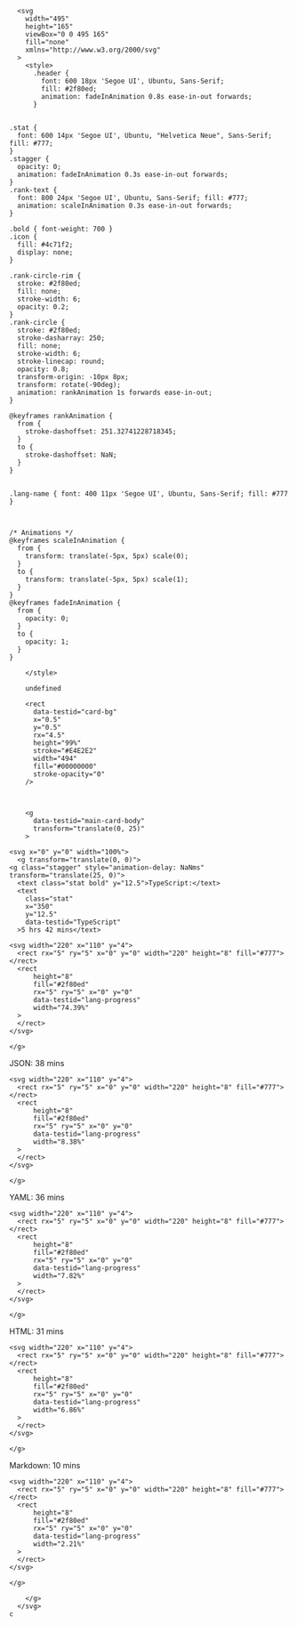 

      <svg
        width="495"
        height="165"
        viewBox="0 0 495 165"
        fill="none"
        xmlns="http://www.w3.org/2000/svg"
      >
        <style>
          .header {
            font: 600 18px 'Segoe UI', Ubuntu, Sans-Serif;
            fill: #2f80ed;
            animation: fadeInAnimation 0.8s ease-in-out forwards;
          }
          
    
    .stat {
      font: 600 14px 'Segoe UI', Ubuntu, "Helvetica Neue", Sans-Serif; fill: #777;
    }
    .stagger {
      opacity: 0;
      animation: fadeInAnimation 0.3s ease-in-out forwards;
    }
    .rank-text {
      font: 800 24px 'Segoe UI', Ubuntu, Sans-Serif; fill: #777; 
      animation: scaleInAnimation 0.3s ease-in-out forwards;
    }
    
    .bold { font-weight: 700 }
    .icon {
      fill: #4c71f2;
      display: none;
    }
    
    .rank-circle-rim {
      stroke: #2f80ed;
      fill: none;
      stroke-width: 6;
      opacity: 0.2;
    }
    .rank-circle {
      stroke: #2f80ed;
      stroke-dasharray: 250;
      fill: none;
      stroke-width: 6;
      stroke-linecap: round;
      opacity: 0.8;
      transform-origin: -10px 8px;
      transform: rotate(-90deg);
      animation: rankAnimation 1s forwards ease-in-out;
    }
    
    @keyframes rankAnimation {
      from {
        stroke-dashoffset: 251.32741228718345;
      }
      to {
        stroke-dashoffset: NaN;
      }
    }
  
  
    .lang-name { font: 400 11px 'Segoe UI', Ubuntu, Sans-Serif; fill: #777 }
    

          
    /* Animations */
    @keyframes scaleInAnimation {
      from {
        transform: translate(-5px, 5px) scale(0);
      }
      to {
        transform: translate(-5px, 5px) scale(1);
      }
    }
    @keyframes fadeInAnimation {
      from {
        opacity: 0;
      }
      to {
        opacity: 1;
      }
    }
  
        </style>

        undefined

        <rect
          data-testid="card-bg"
          x="0.5"
          y="0.5"
          rx="4.5"
          height="99%"
          stroke="#E4E2E2"
          width="494"
          fill="#00000000"
          stroke-opacity="0"
        />

        

        <g
          data-testid="main-card-body"
          transform="translate(0, 25)"
        >
          
    <svg x="0" y="0" width="100%">
      <g transform="translate(0, 0)">
    <g class="stagger" style="animation-delay: NaNms" transform="translate(25, 0)">
      <text class="stat bold" y="12.5">TypeScript:</text>
      <text 
        class="stat" 
        x="350" 
        y="12.5" 
        data-testid="TypeScript"
      >5 hrs 42 mins</text>
      
    <svg width="220" x="110" y="4">
      <rect rx="5" ry="5" x="0" y="0" width="220" height="8" fill="#777"></rect>
      <rect
          height="8"
          fill="#2f80ed"
          rx="5" ry="5" x="0" y="0" 
          data-testid="lang-progress"
          width="74.39%"
      >
      </rect>
    </svg>
  
    </g>
  </g><g transform="translate(0, 25)">
    <g class="stagger" style="animation-delay: NaNms" transform="translate(25, 0)">
      <text class="stat bold" y="12.5">JSON:</text>
      <text 
        class="stat" 
        x="350" 
        y="12.5" 
        data-testid="JSON"
      >38 mins</text>
      
    <svg width="220" x="110" y="4">
      <rect rx="5" ry="5" x="0" y="0" width="220" height="8" fill="#777"></rect>
      <rect
          height="8"
          fill="#2f80ed"
          rx="5" ry="5" x="0" y="0" 
          data-testid="lang-progress"
          width="8.38%"
      >
      </rect>
    </svg>
  
    </g>
  </g><g transform="translate(0, 50)">
    <g class="stagger" style="animation-delay: NaNms" transform="translate(25, 0)">
      <text class="stat bold" y="12.5">YAML:</text>
      <text 
        class="stat" 
        x="350" 
        y="12.5" 
        data-testid="YAML"
      >36 mins</text>
      
    <svg width="220" x="110" y="4">
      <rect rx="5" ry="5" x="0" y="0" width="220" height="8" fill="#777"></rect>
      <rect
          height="8"
          fill="#2f80ed"
          rx="5" ry="5" x="0" y="0" 
          data-testid="lang-progress"
          width="7.82%"
      >
      </rect>
    </svg>
  
    </g>
  </g><g transform="translate(0, 75)">
    <g class="stagger" style="animation-delay: NaNms" transform="translate(25, 0)">
      <text class="stat bold" y="12.5">HTML:</text>
      <text 
        class="stat" 
        x="350" 
        y="12.5" 
        data-testid="HTML"
      >31 mins</text>
      
    <svg width="220" x="110" y="4">
      <rect rx="5" ry="5" x="0" y="0" width="220" height="8" fill="#777"></rect>
      <rect
          height="8"
          fill="#2f80ed"
          rx="5" ry="5" x="0" y="0" 
          data-testid="lang-progress"
          width="6.86%"
      >
      </rect>
    </svg>
  
    </g>
  </g><g transform="translate(0, 100)">
    <g class="stagger" style="animation-delay: NaNms" transform="translate(25, 0)">
      <text class="stat bold" y="12.5">Markdown:</text>
      <text 
        class="stat" 
        x="350" 
        y="12.5" 
        data-testid="Markdown"
      >10 mins</text>
      
    <svg width="220" x="110" y="4">
      <rect rx="5" ry="5" x="0" y="0" width="220" height="8" fill="#777"></rect>
      <rect
          height="8"
          fill="#2f80ed"
          rx="5" ry="5" x="0" y="0" 
          data-testid="lang-progress"
          width="2.21%"
      >
      </rect>
    </svg>
  
    </g>
  </g>
    </svg> 
  
        </g>
      </svg>
    c
